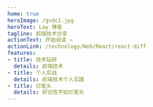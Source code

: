```yaml
---
home: true
heroImage: /gvdc1.jpg
heroText: Lay 博客
tagline: 前端技术分享
actionText: 开始阅读 →
actionLink: /technology/Web/React/react-diff
features:
- title: 技术钻研
  details: 前端技术
- title: 个人实战
  details: 前端技术个人实践
- title: 烂笔头
  details: 好记性不如烂笔头
---
```


